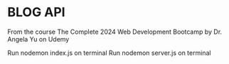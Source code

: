 # BLOG API

From the course The Complete 2024 Web Development Bootcamp by Dr. Angela Yu on Udemy

Run nodemon index.js on terminal
Run nodemon server.js on terminal
